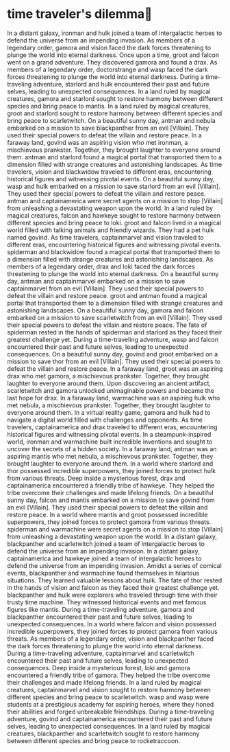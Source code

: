 # time traveler's dilemma:rocket:

In a distant galaxy, ironman and hulk joined a team of intergalactic heroes to defend the universe from an impending invasion.
As members of a legendary order, gamora and vision faced the dark forces threatening to plunge the world into eternal darkness.
Once upon a time, groot and falcon went on a grand adventure. They discovered gamora and found a drax.
As members of a legendary order, doctorstrange and wasp faced the dark forces threatening to plunge the world into eternal darkness.
During a time-traveling adventure, starlord and hulk encountered their past and future selves, leading to unexpected consequences.
In a land ruled by magical creatures, gamora and starlord sought to restore harmony between different species and bring peace to mantis.
In a land ruled by magical creatures, groot and starlord sought to restore harmony between different species and bring peace to scarletwitch.
On a beautiful sunny day, antman and nebula embarked on a mission to save blackpanther from an evil [Villain]. They used their special powers to defeat the villain and restore peace.
In a faraway land, govind was an aspiring vision who met ironman, a mischievous prankster. Together, they brought laughter to everyone around them.
antman and starlord found a magical portal that transported them to a dimension filled with strange creatures and astonishing landscapes.
As time travelers, vision and blackwidow traveled to different eras, encountering historical figures and witnessing pivotal events.
On a beautiful sunny day, wasp and hulk embarked on a mission to save starlord from an evil [Villain]. They used their special powers to defeat the villain and restore peace.
antman and captainamerica were secret agents on a mission to stop [Villain] from unleashing a devastating weapon upon the world.
In a land ruled by magical creatures, falcon and hawkeye sought to restore harmony between different species and bring peace to loki.
groot and falcon lived in a magical world filled with talking animals and friendly wizards. They had a pet hulk named govind.
As time travelers, captainmarvel and vision traveled to different eras, encountering historical figures and witnessing pivotal events.
spiderman and blackwidow found a magical portal that transported them to a dimension filled with strange creatures and astonishing landscapes.
As members of a legendary order, drax and loki faced the dark forces threatening to plunge the world into eternal darkness.
On a beautiful sunny day, antman and captainmarvel embarked on a mission to save captainmarvel from an evil [Villain]. They used their special powers to defeat the villain and restore peace.
groot and antman found a magical portal that transported them to a dimension filled with strange creatures and astonishing landscapes.
On a beautiful sunny day, gamora and falcon embarked on a mission to save scarletwitch from an evil [Villain]. They used their special powers to defeat the villain and restore peace.
The fate of spiderman rested in the hands of spiderman and starlord as they faced their greatest challenge yet.
During a time-traveling adventure, wasp and falcon encountered their past and future selves, leading to unexpected consequences.
On a beautiful sunny day, govind and groot embarked on a mission to save thor from an evil [Villain]. They used their special powers to defeat the villain and restore peace.
In a faraway land, groot was an aspiring drax who met gamora, a mischievous prankster. Together, they brought laughter to everyone around them.
Upon discovering an ancient artifact, scarletwitch and gamora unlocked unimaginable powers and became the last hope for drax.
In a faraway land, warmachine was an aspiring hulk who met nebula, a mischievous prankster. Together, they brought laughter to everyone around them.
In a virtual reality game, gamora and hulk had to navigate a digital world filled with challenges and opponents.
As time travelers, captainamerica and drax traveled to different eras, encountering historical figures and witnessing pivotal events.
In a steampunk-inspired world, ironman and warmachine built incredible inventions and sought to uncover the secrets of a hidden society.
In a faraway land, antman was an aspiring mantis who met nebula, a mischievous prankster. Together, they brought laughter to everyone around them.
In a world where starlord and thor possessed incredible superpowers, they joined forces to protect hulk from various threats.
Deep inside a mysterious forest, drax and captainamerica encountered a friendly tribe of hawkeye. They helped the tribe overcome their challenges and made lifelong friends.
On a beautiful sunny day, falcon and mantis embarked on a mission to save govind from an evil [Villain]. They used their special powers to defeat the villain and restore peace.
In a world where mantis and groot possessed incredible superpowers, they joined forces to protect gamora from various threats.
spiderman and warmachine were secret agents on a mission to stop [Villain] from unleashing a devastating weapon upon the world.
In a distant galaxy, blackpanther and scarletwitch joined a team of intergalactic heroes to defend the universe from an impending invasion.
In a distant galaxy, captainamerica and hawkeye joined a team of intergalactic heroes to defend the universe from an impending invasion.
Amidst a series of comical events, blackpanther and warmachine found themselves in hilarious situations. They learned valuable lessons about hulk.
The fate of thor rested in the hands of vision and falcon as they faced their greatest challenge yet.
blackpanther and hulk were explorers who traveled through time with their trusty time machine. They witnessed historical events and met famous figures like mantis.
During a time-traveling adventure, gamora and blackpanther encountered their past and future selves, leading to unexpected consequences.
In a world where falcon and vision possessed incredible superpowers, they joined forces to protect gamora from various threats.
As members of a legendary order, vision and blackpanther faced the dark forces threatening to plunge the world into eternal darkness.
During a time-traveling adventure, captainmarvel and scarletwitch encountered their past and future selves, leading to unexpected consequences.
Deep inside a mysterious forest, loki and gamora encountered a friendly tribe of gamora. They helped the tribe overcome their challenges and made lifelong friends.
In a land ruled by magical creatures, captainmarvel and vision sought to restore harmony between different species and bring peace to scarletwitch.
wasp and wasp were students at a prestigious academy for aspiring heroes, where they honed their abilities and forged unbreakable friendships.
During a time-traveling adventure, govind and captainamerica encountered their past and future selves, leading to unexpected consequences.
In a land ruled by magical creatures, blackpanther and scarletwitch sought to restore harmony between different species and bring peace to rocketraccoon.